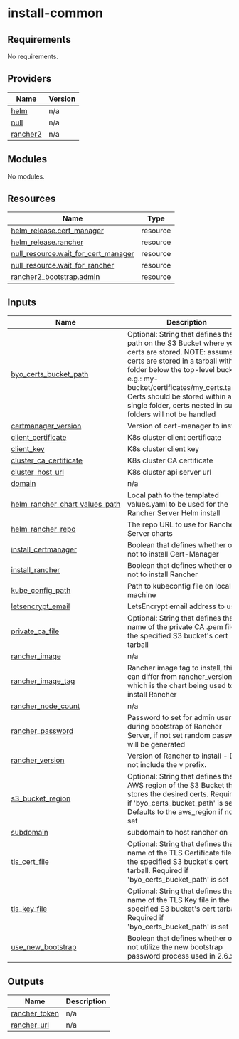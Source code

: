 # install-common

<!-- BEGINNING OF PRE-COMMIT-TERRAFORM DOCS HOOK -->
## Requirements

No requirements.

## Providers

| Name | Version |
|------|---------|
| <a name="provider_helm"></a> [helm](#provider\_helm) | n/a |
| <a name="provider_null"></a> [null](#provider\_null) | n/a |
| <a name="provider_rancher2"></a> [rancher2](#provider\_rancher2) | n/a |

## Modules

No modules.

## Resources

| Name | Type |
|------|------|
| [helm_release.cert_manager](https://registry.terraform.io/providers/hashicorp/helm/latest/docs/resources/release) | resource |
| [helm_release.rancher](https://registry.terraform.io/providers/hashicorp/helm/latest/docs/resources/release) | resource |
| [null_resource.wait_for_cert_manager](https://registry.terraform.io/providers/hashicorp/null/latest/docs/resources/resource) | resource |
| [null_resource.wait_for_rancher](https://registry.terraform.io/providers/hashicorp/null/latest/docs/resources/resource) | resource |
| [rancher2_bootstrap.admin](https://registry.terraform.io/providers/rancher/rancher2/latest/docs/resources/bootstrap) | resource |

## Inputs

| Name | Description | Type | Default | Required |
|------|-------------|------|---------|:--------:|
| <a name="input_byo_certs_bucket_path"></a> [byo\_certs\_bucket\_path](#input\_byo\_certs\_bucket\_path) | Optional: String that defines the path on the S3 Bucket where your certs are stored. NOTE: assumes certs are stored in a tarball within a folder below the top-level bucket e.g.: my-bucket/certificates/my\_certs.tar.gz. Certs should be stored within a single folder, certs nested in sub-folders will not be handled | `string` | `""` | no |
| <a name="input_certmanager_version"></a> [certmanager\_version](#input\_certmanager\_version) | Version of cert-manager to install | `string` | `"1.5.3"` | no |
| <a name="input_client_certificate"></a> [client\_certificate](#input\_client\_certificate) | K8s cluster client certificate | `string` | `null` | no |
| <a name="input_client_key"></a> [client\_key](#input\_client\_key) | K8s cluster client key | `string` | `null` | no |
| <a name="input_cluster_ca_certificate"></a> [cluster\_ca\_certificate](#input\_cluster\_ca\_certificate) | K8s cluster CA certificate | `string` | `null` | no |
| <a name="input_cluster_host_url"></a> [cluster\_host\_url](#input\_cluster\_host\_url) | K8s cluster api server url | `string` | `null` | no |
| <a name="input_domain"></a> [domain](#input\_domain) | n/a | `string` | `null` | no |
| <a name="input_helm_rancher_chart_values_path"></a> [helm\_rancher\_chart\_values\_path](#input\_helm\_rancher\_chart\_values\_path) | Local path to the templated values.yaml to be used for the Rancher Server Helm install | `string` | `null` | no |
| <a name="input_helm_rancher_repo"></a> [helm\_rancher\_repo](#input\_helm\_rancher\_repo) | The repo URL to use for Rancher Server charts | `string` | `"https://releases.rancher.com/server-charts/latest"` | no |
| <a name="input_install_certmanager"></a> [install\_certmanager](#input\_install\_certmanager) | Boolean that defines whether or not to install Cert-Manager | `bool` | `true` | no |
| <a name="input_install_rancher"></a> [install\_rancher](#input\_install\_rancher) | Boolean that defines whether or not to install Rancher | `bool` | `true` | no |
| <a name="input_kube_config_path"></a> [kube\_config\_path](#input\_kube\_config\_path) | Path to kubeconfig file on local machine | `string` | `null` | no |
| <a name="input_letsencrypt_email"></a> [letsencrypt\_email](#input\_letsencrypt\_email) | LetsEncrypt email address to use | `string` | `"none@none.com"` | no |
| <a name="input_private_ca_file"></a> [private\_ca\_file](#input\_private\_ca\_file) | Optional: String that defines the name of the private CA .pem file in the specified S3 bucket's cert tarball | `string` | `""` | no |
| <a name="input_rancher_image"></a> [rancher\_image](#input\_rancher\_image) | n/a | `string` | `"rancher/rancher"` | no |
| <a name="input_rancher_image_tag"></a> [rancher\_image\_tag](#input\_rancher\_image\_tag) | Rancher image tag to install, this can differ from rancher\_version which is the chart being used to install Rancher | `string` | `"release/v2.6"` | no |
| <a name="input_rancher_node_count"></a> [rancher\_node\_count](#input\_rancher\_node\_count) | n/a | `number` | `1` | no |
| <a name="input_rancher_password"></a> [rancher\_password](#input\_rancher\_password) | Password to set for admin user during bootstrap of Rancher Server, if not set random password will be generated | `string` | `""` | no |
| <a name="input_rancher_version"></a> [rancher\_version](#input\_rancher\_version) | Version of Rancher to install - Do not include the v prefix. | `string` | n/a | yes |
| <a name="input_s3_bucket_region"></a> [s3\_bucket\_region](#input\_s3\_bucket\_region) | Optional: String that defines the AWS region of the S3 Bucket that stores the desired certs. Required if 'byo\_certs\_bucket\_path' is set. Defaults to the aws\_region if not set | `string` | `""` | no |
| <a name="input_subdomain"></a> [subdomain](#input\_subdomain) | subdomain to host rancher on | `string` | `null` | no |
| <a name="input_tls_cert_file"></a> [tls\_cert\_file](#input\_tls\_cert\_file) | Optional: String that defines the name of the TLS Certificate file in the specified S3 bucket's cert tarball. Required if 'byo\_certs\_bucket\_path' is set | `string` | `""` | no |
| <a name="input_tls_key_file"></a> [tls\_key\_file](#input\_tls\_key\_file) | Optional: String that defines the name of the TLS Key file in the specified S3 bucket's cert tarball. Required if 'byo\_certs\_bucket\_path' is set | `string` | `""` | no |
| <a name="input_use_new_bootstrap"></a> [use\_new\_bootstrap](#input\_use\_new\_bootstrap) | Boolean that defines whether or not utilize the new bootstrap password process used in 2.6.x | `bool` | `true` | no |

## Outputs

| Name | Description |
|------|-------------|
| <a name="output_rancher_token"></a> [rancher\_token](#output\_rancher\_token) | n/a |
| <a name="output_rancher_url"></a> [rancher\_url](#output\_rancher\_url) | n/a |
<!-- END OF PRE-COMMIT-TERRAFORM DOCS HOOK -->
